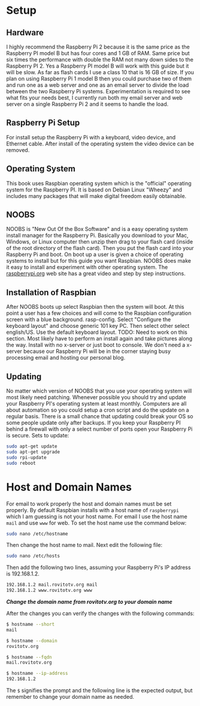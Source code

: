 # Setup

## Hardware

I highly recommend the Raspberry Pi 2 because it is the same price as the
Raspberry PI model B but has four cores and 1 GB of RAM.  Same price but six
times the performance with double the RAM not many down sides to the Raspberry
PI 2.  Yes a Raspberry PI model B will work with this guide but it will be slow.
As far as flash cards I use a class 10 that is 16 GB of size.  If you plan on 
using Raspberry Pi 1 model B then you could purchase two of them
and run one as a web server and one as an email server to divide the load
between the two Raspberry Pi systems.  Experimentation is required to see what
fits your needs best, I currently run both my email server and web server on
a single Raspberry Pi 2 and it seems to handle the load.

## Raspberry Pi Setup

For install setup the Raspberry Pi with a keyboard, video device, and
Ethernet cable.  After install of the operating system the video device can
be removed.  

## Operating System

This book uses Raspbian operating system which is the "official" operating 
system for the Raspberry PI.  It is based on Debian Linux "Wheezy" and includes
many packages that will make digital freedom easily obtainable. 

## NOOBS

NOOBS is "New Out Of the Box Software" and is a easy operating system install
manager for the Raspberry Pi.  Basically you download to your Mac, Windows, or
Linux computer then unzip then drag to your flash card (inside of the root
directory of the flash card).  Then you put the flash card into your
Raspberry Pi and boot.  On boot up a user is given a choice of operating
systems to install but for this guide you want Raspbian.  NOOBS does make it
easy to install and experiment with other operating system.  The 
[raspberrypi.org](http://www.raspberrypi.org/help/noobs-setup/) web site has
a great video and step by step instructions.  

## Installation of Raspbian

After NOOBS boots up select Raspbian then the system will boot.  At this point
a user has a few choices and will come to the Raspbian configuration screen
with a blue background. rasp-config.  Select "Configure the keyboard layout"
and choose generic 101 key PC.  Then select other select english/US.  Use the
default keyboard layout.  TODO: Need to work on this section.  Most likely have
to perform an install again and take pictures along the way.  Install with no
x-server or just boot to console.  We don't need a x-server because our 
Raspberry Pi will be in the corner staying busy processing email and hosting
our personal blog.  

## Updating

No matter which version of NOOBS that you use your operating system will
most likely need patching.  Whenever possible you should try and update
your Raspberry PI's operating system at least monthly.  Computers are all
about automation so you could setup a cron script and do the update on a
regular basis.  There is a small chance that updating could break your OS
so some people update only after backups.  If you keep your Raspberry PI
behind a firewall with only a select number of ports open your Raspberry
Pi is secure.  Sets to update:

```bash
sudo apt-get update
sudo apt-get upgrade
sudo rpi-update
sudo reboot
```

# Host and Domain Names

For email to work properly the host and domain names must be set properly. By
default Raspbian installs with a host name of `raspberrypi` which I am guessing
is not your host name.  For email I use the host name `mail` and use `www` for
web.  To set the host name use the command below:

```bash
sudo nano /etc/hostname
```

Then change the host name to mail.  Next edit the following file:

```bash
sudo nano /etc/hosts
```

Then add the following two lines, assuming your Raspberry Pi's IP address is
192.168.1.2.

```bash
192.168.1.2 mail.rovitotv.org mail
192.168.1.2 www.rovitotv.org www
```
***Change the domain name from rovitotv.org to your domain name***

After the changes you can verify the changes with the following commands:

```bash
$ hostname --short
mail

$ hostname --domain
rovitotv.org

$ hostname --fqdn
mail.rovitotv.org

$ hostname --ip-address
192.168.1.2
```

The `$` signifies the prompt and the following line is the expected output, but
remember to change your domain name as needed.


